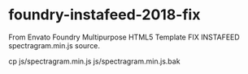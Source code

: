 # foundry-instafeed-2018-fix
From Envato Foundry Multipurpose HTML5 Template FIX INSTAFEED spectragram.min.js source.

cp js/spectragram.min.js js/spectragram.min.js.bak
